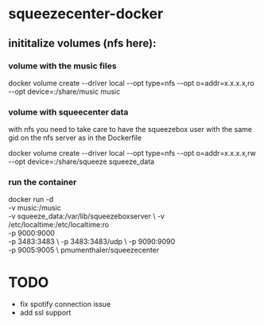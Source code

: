 # squeezecenter-docker


## inititalize volumes (nfs here):

### volume with the music files 
docker volume create --driver local --opt type=nfs --opt o=addr=x.x.x.x,ro --opt device=:/share/music music

### volume with squeecenter data

with nfs you need to take care to have the squeezebox user with the same gid on the nfs server as in the Dockerfile

docker volume create --driver local --opt type=nfs --opt o=addr=x.x.x.x,rw --opt device=:/share/squeeze squeeze_data

### run the container

 docker run -d \
           -v music:/music \
           -v squeeze_data:/var/lib/squeezeboxserver \ 
           -v /etc/localtime:/etc/localtime:ro  \
           -p 9000:9000 \
           -p 3483:3483 \ 
           -p 3483:3483/udp \ 
           -p 9090:9090 \
           -p 9005:9005 \ 
           pmumenthaler/squeezecenter


# TODO
* fix spotify connection issue
* add ssl support

